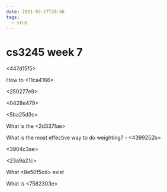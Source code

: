 ```yaml
---
date: 2021-03-17T20:56
tags: 
  - stub
---
```


# cs3245 week 7

<447d15f5>

How to <11ca4166> 

<250277e9>

<f79ce290>

<0428e479>

<5ba25d3c>

What is the <2d337fae>

What is the most effective way to do weighting? - <4399252b> 

<3904c3ae>

<c39413bb>

<23a9a21c>

What <8e50f5cd> exist

What is <7582303e> 
